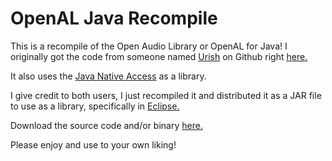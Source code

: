 # OpenAL Java Recompile

This is a recompile of the Open Audio Library or OpenAL for Java! I originally got the code from someone named [Urish](https://github.com/urish) on Github right [here.](https://github.com/urish/java-openal)

It also uses the [Java Native Access](https://github.com/java-native-access/jna) as a library.

I give credit to both users, I just recompiled it and distributed it as a JAR file to use as a library, specifically in [Eclipse.](https://eclipse.org/)

Download the source code and/or binary [here.](https://github.com/jacobaccio/OpenAL-Java-Recompile/releases/tag/1.0)

Please enjoy and use to your own liking!
